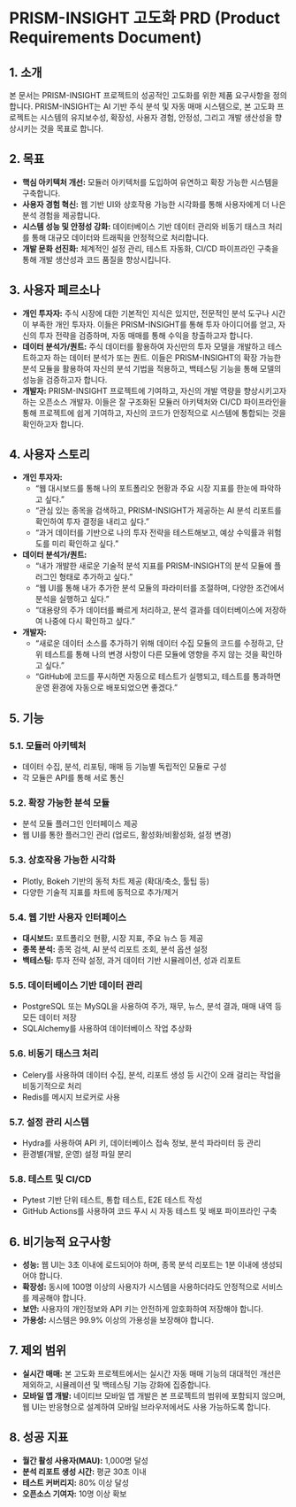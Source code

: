 # PRISM-INSIGHT 고도화 PRD (Product Requirements Document)

## 1. 소개

본 문서는 PRISM-INSIGHT 프로젝트의 성공적인 고도화를 위한 제품 요구사항을 정의합니다. PRISM-INSIGHT는 AI 기반 주식 분석 및 자동 매매 시스템으로, 본 고도화 프로젝트는 시스템의 유지보수성, 확장성, 사용자 경험, 안정성, 그리고 개발 생산성을 향상시키는 것을 목표로 합니다.

## 2. 목표

*   **핵심 아키텍처 개선:** 모듈러 아키텍처를 도입하여 유연하고 확장 가능한 시스템을 구축합니다.
*   **사용자 경험 혁신:** 웹 기반 UI와 상호작용 가능한 시각화를 통해 사용자에게 더 나은 분석 경험을 제공합니다.
*   **시스템 성능 및 안정성 강화:** 데이터베이스 기반 데이터 관리와 비동기 태스크 처리를 통해 대규모 데이터와 트래픽을 안정적으로 처리합니다.
*   **개발 문화 선진화:** 체계적인 설정 관리, 테스트 자동화, CI/CD 파이프라인 구축을 통해 개발 생산성과 코드 품질을 향상시킵니다.

## 3. 사용자 페르소나

*   **개인 투자자:** 주식 시장에 대한 기본적인 지식은 있지만, 전문적인 분석 도구나 시간이 부족한 개인 투자자. 이들은 PRISM-INSIGHT를 통해 투자 아이디어를 얻고, 자신의 투자 전략을 검증하며, 자동 매매를 통해 수익을 창출하고자 합니다.
*   **데이터 분석가/퀀트:** 주식 데이터를 활용하여 자신만의 투자 모델을 개발하고 테스트하고자 하는 데이터 분석가 또는 퀀트. 이들은 PRISM-INSIGHT의 확장 가능한 분석 모듈을 활용하여 자신의 분석 기법을 적용하고, 백테스팅 기능을 통해 모델의 성능을 검증하고자 합니다.
*   **개발자:** PRISM-INSIGHT 프로젝트에 기여하고, 자신의 개발 역량을 향상시키고자 하는 오픈소스 개발자. 이들은 잘 구조화된 모듈러 아키텍처와 CI/CD 파이프라인을 통해 프로젝트에 쉽게 기여하고, 자신의 코드가 안정적으로 시스템에 통합되는 것을 확인하고자 합니다.

## 4. 사용자 스토리

*   **개인 투자자:**
    *   “웹 대시보드를 통해 나의 포트폴리오 현황과 주요 시장 지표를 한눈에 파악하고 싶다.”
    *   “관심 있는 종목을 검색하고, PRISM-INSIGHT가 제공하는 AI 분석 리포트를 확인하여 투자 결정을 내리고 싶다.”
    *   “과거 데이터를 기반으로 나의 투자 전략을 테스트해보고, 예상 수익률과 위험도를 미리 확인하고 싶다.”
*   **데이터 분석가/퀀트:**
    *   “내가 개발한 새로운 기술적 분석 지표를 PRISM-INSIGHT의 분석 모듈에 플러그인 형태로 추가하고 싶다.”
    *   “웹 UI를 통해 내가 추가한 분석 모듈의 파라미터를 조절하며, 다양한 조건에서 분석을 실행하고 싶다.”
    *   “대용량의 주가 데이터를 빠르게 처리하고, 분석 결과를 데이터베이스에 저장하여 나중에 다시 확인하고 싶다.”
*   **개발자:**
    *   “새로운 데이터 소스를 추가하기 위해 데이터 수집 모듈의 코드를 수정하고, 단위 테스트를 통해 나의 변경 사항이 다른 모듈에 영향을 주지 않는 것을 확인하고 싶다.”
    *   “GitHub에 코드를 푸시하면 자동으로 테스트가 실행되고, 테스트를 통과하면 운영 환경에 자동으로 배포되었으면 좋겠다.”

## 5. 기능

### 5.1. 모듈러 아키텍처

*   데이터 수집, 분석, 리포팅, 매매 등 기능별 독립적인 모듈로 구성
*   각 모듈은 API를 통해 서로 통신

### 5.2. 확장 가능한 분석 모듈

*   분석 모듈 플러그인 인터페이스 제공
*   웹 UI를 통한 플러그인 관리 (업로드, 활성화/비활성화, 설정 변경)

### 5.3. 상호작용 가능한 시각화

*   Plotly, Bokeh 기반의 동적 차트 제공 (확대/축소, 툴팁 등)
*   다양한 기술적 지표를 차트에 동적으로 추가/제거

### 5.4. 웹 기반 사용자 인터페이스

*   **대시보드:** 포트폴리오 현황, 시장 지표, 주요 뉴스 등 제공
*   **종목 분석:** 종목 검색, AI 분석 리포트 조회, 분석 옵션 설정
*   **백테스팅:** 투자 전략 설정, 과거 데이터 기반 시뮬레이션, 성과 리포트

### 5.5. 데이터베이스 기반 데이터 관리

*   PostgreSQL 또는 MySQL을 사용하여 주가, 재무, 뉴스, 분석 결과, 매매 내역 등 모든 데이터 저장
*   SQLAlchemy를 사용하여 데이터베이스 작업 추상화

### 5.6. 비동기 태스크 처리

*   Celery를 사용하여 데이터 수집, 분석, 리포트 생성 등 시간이 오래 걸리는 작업을 비동기적으로 처리
*   Redis를 메시지 브로커로 사용

### 5.7. 설정 관리 시스템

*   Hydra를 사용하여 API 키, 데이터베이스 접속 정보, 분석 파라미터 등 관리
*   환경별(개발, 운영) 설정 파일 분리

### 5.8. 테스트 및 CI/CD

*   Pytest 기반 단위 테스트, 통합 테스트, E2E 테스트 작성
*   GitHub Actions를 사용하여 코드 푸시 시 자동 테스트 및 배포 파이프라인 구축

## 6. 비기능적 요구사항

*   **성능:** 웹 UI는 3초 이내에 로드되어야 하며, 종목 분석 리포트는 1분 이내에 생성되어야 합니다.
*   **확장성:** 동시에 100명 이상의 사용자가 시스템을 사용하더라도 안정적으로 서비스를 제공해야 합니다.
*   **보안:** 사용자의 개인정보와 API 키는 안전하게 암호화하여 저장해야 합니다.
*   **가용성:** 시스템은 99.9% 이상의 가용성을 보장해야 합니다.

## 7. 제외 범위

*   **실시간 매매:** 본 고도화 프로젝트에서는 실시간 자동 매매 기능의 대대적인 개선은 제외하고, 시뮬레이션 및 백테스팅 기능 강화에 집중합니다.
*   **모바일 앱 개발:** 네이티브 모바일 앱 개발은 본 프로젝트의 범위에 포함되지 않으며, 웹 UI는 반응형으로 설계하여 모바일 브라우저에서도 사용 가능하도록 합니다.

## 8. 성공 지표

*   **월간 활성 사용자(MAU):** 1,000명 달성
*   **분석 리포트 생성 시간:** 평균 30초 이내
*   **테스트 커버리지:** 80% 이상 달성
*   **오픈소스 기여자:** 10명 이상 확보
